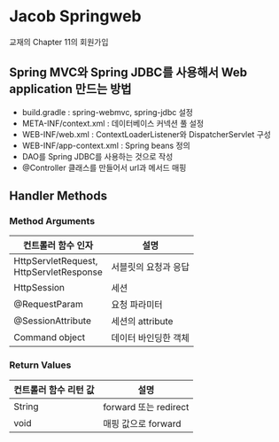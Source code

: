 # Jacob Springweb

교재의 Chapter 11의 회원가입

## Spring MVC와 Spring JDBC를 사용해서 Web application 만드는 방법

* build.gradle : spring-webmvc, spring-jdbc 설정
* META-INF/context.xml : 데이터베이스 커넥션 풀 설정
* WEB-INF/web.xml : ContextLoaderListener와 DispatcherServlet 구성
* WEB-INF/app-context.xml : Spring beans 정의
* DAO를 Spring JDBC를 사용하는 것으로 작성
* @Controller 클래스를 만들어서 url과 메서드 매핑

## Handler Methods

### Method Arguments
|컨트롤러 함수 인자|설명|
|---|---|
|HttpServletRequest,<br>HttpServletResponse|서블릿의 요청과 응답|
|HttpSession|세션|
|@RequestParam|요청 파라미터|
|@SessionAttribute|세션의 attribute|
|Command object|데이터 바인딩한 객체|

### Return Values
|컨트롤러 함수 리턴 값|설명|
|---|---|
|String|forward 또는 redirect|
|void|매핑 값으로 forward|
